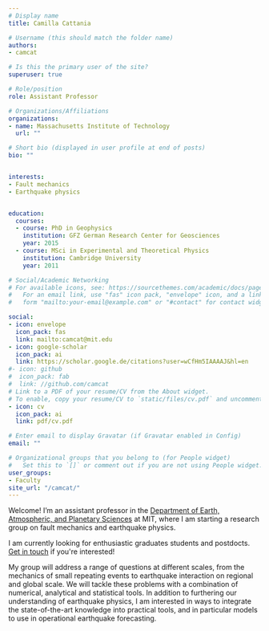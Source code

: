 ```yaml
---
# Display name
title: Camilla Cattania

# Username (this should match the folder name)
authors:
- camcat

# Is this the primary user of the site?
superuser: true

# Role/position
role: Assistant Professor

# Organizations/Affiliations
organizations:
- name: Massachusetts Institute of Technology
  url: ""

# Short bio (displayed in user profile at end of posts)
bio: ""


interests: 
- Fault mechanics
- Earthquake physics


education:
  courses:
  - course: PhD in Geophysics
    institution: GFZ German Research Center for Geosciences
    year: 2015
  - course: MSci in Experimental and Theoretical Physics
    institution: Cambridge University
    year: 2011

# Social/Academic Networking
# For available icons, see: https://sourcethemes.com/academic/docs/page-builder/#icons
#   For an email link, use "fas" icon pack, "envelope" icon, and a link in the
#   form "mailto:your-email@example.com" or "#contact" for contact widget.

social:
- icon: envelope
  icon_pack: fas
  link: mailto:camcat@mit.edu
- icon: google-scholar
  icon_pack: ai
  link: https://scholar.google.de/citations?user=wCfHm5IAAAAJ&hl=en
#- icon: github
#  icon_pack: fab
#  link: //github.com/camcat
# Link to a PDF of your resume/CV from the About widget.
# To enable, copy your resume/CV to `static/files/cv.pdf` and uncomment the lines below.
- icon: cv
  icon_pack: ai
  link: pdf/cv.pdf

# Enter email to display Gravatar (if Gravatar enabled in Config)
email: ""

# Organizational groups that you belong to (for People widget)
#   Set this to `[]` or comment out if you are not using People widget.
user_groups:
- Faculty
site_url: "/camcat/"
---
```


Welcome! I’m an assistant professor in the [Department of Earth, Atmospheric, and Planetary Sciences](https://eapsweb.mit.edu) at MIT, where I am starting a research group on fault mechanics and earthquake physics.

I am currently looking for enthusiastic graduates students and postdocts. [Get in touch](mailto:camcat@mit.edu) if you're interested!

My group will address a range of questions at different scales, from the mechanics of small repeating events to earthquake interaction on regional and global scale. We will tackle these problems with a combination of numerical, analytical and statistical tools. In addition to furthering our understanding of earthquake physics, I am interested in ways to integrate the state-of-the-art knowledge into practical tools, and in particular models to use in operational earthquake forecasting.


